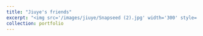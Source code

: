 ```yaml
---
title: "Jiuye's friends"
excerpt: "<img src='/images/jiuye/Snapseed (2).jpg' width='300' style='float:left'><img src='/images/jiuye/Snapseed (1).jpg' width='380' style='float:left'><img src='/images/jiuye/Snapseed.jpg' width='300' style='float:right'>"
collection: portfolio
---
```

